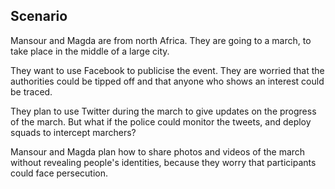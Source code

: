 ## Scenario
Mansour and Magda are from north Africa. They are going to a march, to take place in the middle of a large city. 

<!--more-->

They want to use Facebook to publicise the event. They are worried that the authorities could be tipped off and that anyone who shows an interest could be traced.

<!--more-->

They plan to use Twitter during the march to give updates on the progress of the march. But what if the police could monitor the tweets, and deploy squads to intercept marchers? 

<!--more-->

Mansour and Magda plan how to share photos and videos of the march without revealing people's identities, because they worry that participants could face persecution.
